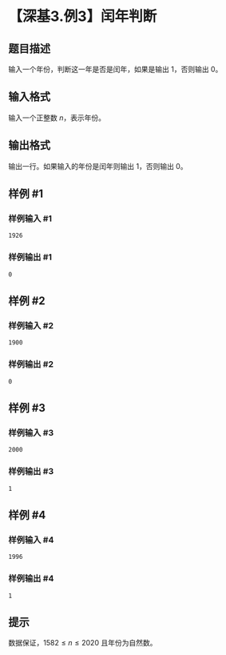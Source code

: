 # 【深基3.例3】闰年判断

## 题目描述

输入一个年份，判断这一年是否是闰年，如果是输出 $1$，否则输出 $0$。

## 输入格式

输入一个正整数 $n$，表示年份。

## 输出格式

输出一行。如果输入的年份是闰年则输出 $1$，否则输出 $0$。

## 样例 #1

### 样例输入 #1

```
1926
```

### 样例输出 #1

```
0
```

## 样例 #2

### 样例输入 #2

```
1900
```

### 样例输出 #2

```
0
```

## 样例 #3

### 样例输入 #3

```
2000
```

### 样例输出 #3

```
1
```

## 样例 #4

### 样例输入 #4

```
1996
```

### 样例输出 #4

```
1
```

## 提示

数据保证，$1582 \leq n \leq 2020$ 且年份为自然数。